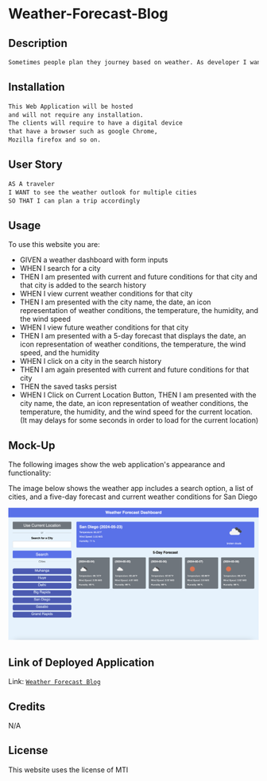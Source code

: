 # Weather-Forecast-Blog
## Description
```md 
Sometimes people plan they journey based on weather. As developer I want to come up with a Weather Forecast Blog which could help traveler to first check for the city they want to visit and know the weather for the current date and so five days ahead.
```

## Installation
```md
This Web Application will be hosted 
and will not require any installation. 
The clients will require to have a digital device 
that have a browser such as google Chrome, 
Mozilla firefox and so on.

```
## User Story

```md
AS A traveler
I WANT to see the weather outlook for multiple cities
SO THAT I can plan a trip accordingly
```

## Usage
To use this website you are:
* GIVEN a weather dashboard with form inputs
* WHEN I search for a city
* THEN I am presented with current and future conditions for that city and that city is added to the search history
* WHEN I view current weather conditions for that city
* THEN I am presented with the city name, the date, an icon representation of weather conditions, the temperature, the humidity, and the wind speed
* WHEN I view future weather conditions for that city
* THEN I am presented with a 5-day forecast that displays the date, an icon representation of weather conditions, the temperature, the wind speed, and the humidity
* WHEN I click on a city in the search history
* THEN I am again presented with current and future conditions for that city
* THEN the saved tasks persist
* WHEN I Click on Current Location Button, THEN I am presented with the city name, the date, an icon representation of weather conditions, the temperature, the humidity, and the wind speed for the current location. (It may delays for some seconds in order to load for the current location)

## Mock-Up

The following images show the web application's appearance and functionality:

The image below shows the weather app includes a search option, a list of cities, and a five-day forecast and current weather conditions for San Diego

![The weather app includes a search option, a list of cities, and a five-day forecast and current weather conditions for San Diego.](./assets/images/weather.png)


## Link of Deployed Application
 Link: [`Weather Forecast Blog`](https://jahdona.github.io/Kanban-task-board/)

## Credits

N/A

## License

This website uses the license of MTI